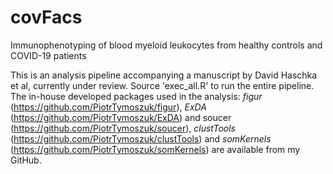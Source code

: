 # covFacs
Immunophenotyping of blood myeloid leukocytes from healthy controls and COVID-19 patients

This is an analysis pipeline accompanying a manuscript by David Haschka et al, currently under review. Source 'exec_all.R' to run the entire pipeline. The in-house developed packages used in the analysis: _figur_ (https://github.com/PiotrTymoszuk/figur), _ExDA_ (https://github.com/PiotrTymoszuk/ExDA) and soucer (https://github.com/PiotrTymoszuk/soucer), _clustTools_ (https://github.com/PiotrTymoszuk/clustTools) and _somKernels_ (https://github.com/PiotrTymoszuk/somKernels) are available from my GitHub.

